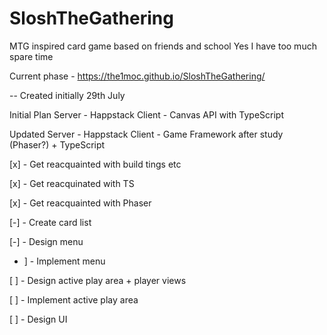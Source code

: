 # SloshTheGathering
MTG inspired card game based on friends and school
Yes I have too much spare time

Current phase - https://the1moc.github.io/SloshTheGathering/

-- Created initially 29th July

Initial Plan
Server - Happstack
Client - Canvas API with TypeScript

Updated
Server - Happstack
Client - Game Framework after study (Phaser?) + TypeScript


[x] - Get reacquainted with build tings etc

[x] - Get reacquinated with TS

[x] - Get reacquainted with Phaser 

[-] - Create card list

[-] - Design menu

- ] - Implement menu

[ ] - Design active play area + player views

[ ] - Implement active play area

[ ] - Design UI
